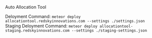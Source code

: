 Auto Allocation Tool

Deloyment Command: `meteor deploy allocationtool.redskyinnovations.com --settings ./settings.json`
Staging Deloyment Command: `meteor deploy allocationtool-staging.redskyinnovations.com --settings ./staging-settings.json`
